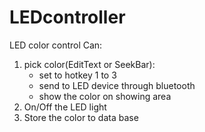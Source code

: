 LEDcontroller
=============

LED color control
Can:
  1. pick color(EditText or SeekBar):
      + set to hotkey 1 to 3
      + send to LED device through bluetooth
      + show the color on showing area
  2. On/Off the LED light
  3. Store the color to data base

